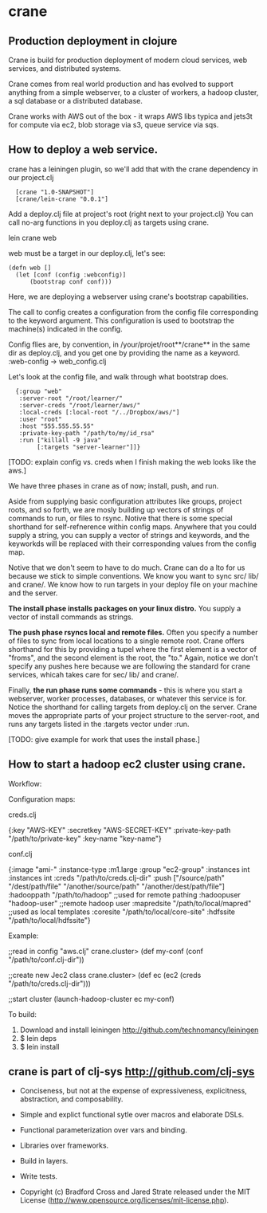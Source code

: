 # crane
## Production deployment in clojure

Crane is build for production deployment of modern cloud services, web services, and distributed systems.

Crane comes from real world production and has evolved to support anything from a simple webserver, to a cluster of workers, a hadoop cluster, a sql database or a distributed database.

Crane works with AWS out of the box - it wraps AWS libs typica and jets3t for compute via ec2, blob storage via s3, queue service via sqs.

## How to deploy a web service.

crane has a leiningen plugin, so we'll add that with the crane dependency in our project.clj

      [crane "1.0-SNAPSHOT"]
      [crane/lein-crane "0.0.1"]

Add a deploy.clj file at project's root (right next to your project.clj)  You can call no-arg functions in you deploy.clj as targets using crane.

lein crane web

web must be a target in our deploy.clj, let's see:

    (defn web []
      (let [conf (config :webconfig)]
          (bootstrap conf conf)))

Here, we are deploying a webserver using crane's bootstrap capabilities.

The call to config creates a configuration from the config file corresponding to the keyword argument.  This configuration is used to bootstrap the machine(s) indicated in the config.

Config flies are,  by convention, in /your/projet/root**/crane** in the same dir as deploy.clj, and you get one by providing the name as a keyword.  :web-config -> web_config.clj

Let's look at the config file, and walk through what bootstrap does.

      {:group "web"
       :server-root "/root/learner/"
       :server-creds "/root/learner/aws/"
       :local-creds [:local-root "/../Dropbox/aws/"]
       :user "root"
       :host "555.555.55.55"
       :private-key-path "/path/to/my/id_rsa"
       :run ["killall -9 java"
       	    [:targets "server-learner"]]}

[TODO: explain config vs. creds when I finish making the web looks like the aws.]

We have three phases in crane as of now; install, push, and run.

Aside from supplying basic configuration attributes like groups, project roots, and so forth, we are mosly building up vectors of strings of commands to run, or files to rsync.  Notive that there is some special shorthand for self-refnerence within config maps.  Anywhere that you could supply a string, you can supply a vector of strings and keywords, and the keyworkds will be replaced with their corresponding values from the config map.

Notive that we don't seem to have to do much.  Crane can do a lto for us because we stick to simple conventions.  We know you want to sync src/ lib/ and crane/.  We know how to run targets in your deploy file on your machine and the server.  

**The install phase installs packages on your linux distro.**  You supply a vector of  install commands as strings.

**The push phase rsyncs local and remote files.**  Often you specify a number of files to sync from local locations to a single remote root.  Crane offers shorthand for this by providing a tupel where the first element is a vector of "froms", and the second element is the root, the "to."  Again, notice we don't specify any pushes here because we are following the standard for crane services, whicah takes care for sec/ lib/ and crane/.

Finally, **the run phase runs some commands** - this is where you start a webserver, worker processes, databases, or whatever this service is for.  Notice the shorthand for calling targets from deploy.clj on the server.  Crane moves the appropriate parts of your project structure to the server-root, and runs any targets listed in the :targets vector under :run.

[TODO: give example for work that uses the install phase.]
 

## How to start a hadoop ec2 cluster using crane.

Workflow:

Configuration maps:

creds.clj

{:key "AWS-KEY"
 :secretkey "AWS-SECRET-KEY"
 :private-key-path "/path/to/private-key"
 :key-name "key-name"}

conf.clj

{:image "ami-"
 :instance-type :m1.large
 :group "ec2-group"
 :instances int
 :instances int
 :creds "/path/to/creds.clj-dir"
 :push ["/source/path" "/dest/path/file"
        "/another/source/path" "/another/dest/path/file"]
 :hadooppath "/path/to/hadoop"          ;;used for remote pathing
 :hadoopuser "hadoop-user"              ;;remote hadoop user
 :mapredsite "/path/to/local/mapred"    ;;used as local templates
 :coresite "/path/to/local/core-site"
 :hdfssite "/path/to/local/hdfssite"}

Example:

;;read in config "aws.clj"
crane.cluster> (def my-conf (conf "/path/to/conf.clj-dir"))

;;create new Jec2 class
crane.cluster> (def ec (ec2 (creds "/path/to/creds.clj-dir")))

;;start cluster 
(launch-hadoop-cluster ec my-conf)

To build:

1. Download and install leiningen http://github.com/technomancy/leiningen
2. $ lein deps
4. $ lein install

## crane is part of clj-sys http://github.com/clj-sys

- Conciseness, but not at the expense of expressiveness, explicitness, abstraction, and composability.

- Simple and explict functional sytle over macros and elaborate DSLs.

- Functional parameterization over vars and binding.

- Libraries over frameworks.

- Build in layers.

- Write tests.

- Copyright (c) Bradford Cross and Jared Strate released under the MIT License (http://www.opensource.org/licenses/mit-license.php).